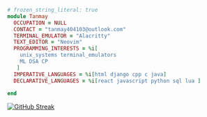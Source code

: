 ```ruby
# frozen_string_literal: true
module Tanmay
  OCCUPATION = NULL
  CONTACT = "tanmay404103@outlook.com"
  TERMINAL_EMULATOR = "Alacritty"
  TEXT_EDITOR = "Neovim"
  PROGRAMMING_INTERESTS = %i[
    unix_systems terminal_emulators
    ML DSA CP 
   ]
  IMPERATIVE_LANGUAGES = %i[html django cpp c java]
  DECLARATIVE_LANGUAGES = %i[react javascript python sql lua ]
  
end
```
<!-- &include_all_commits=true -->

<!--|<a href="https://github.com/uneconomicalfairy14/github-readme-stats"><img align="center" src="https://github-readme-stats.vercel.app/api?username=uneconomicalfairy14&show_icons=true&theme=dracula&hide_border=true" alt="Uneconomicalfairy's github stats" /></a> | [![GitHub Streak](https://github-readme-streak-stats.herokuapp.com?user=uneconomicalfairy14&theme=dracula&hide_border=true&date_format=M%20j%5B%2C%20Y%5D)](https://git.io/streak-stats) |
| ------------- | ------------- |-->

[![GitHub Streak](https://github-readme-streak-stats.herokuapp.com?user=uneconomicalfairy14&theme=dracula&hide_border=true&date_format=M%20j%5B%2C%20Y%5D)](https://git.io/streak-stats)

